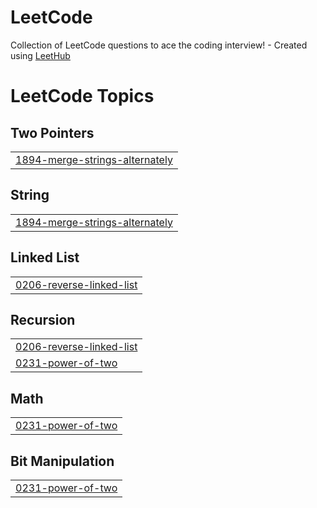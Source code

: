 # LeetCode
Collection of LeetCode questions to ace the coding interview! - Created using [LeetHub](https://github.com/QasimWani/LeetHub)

<!---LeetCode Topics Start-->
# LeetCode Topics
## Two Pointers
|  |
| ------- |
| [1894-merge-strings-alternately](https://github.com/sathyasheelans/LeetCode/tree/master/1894-merge-strings-alternately) |
## String
|  |
| ------- |
| [1894-merge-strings-alternately](https://github.com/sathyasheelans/LeetCode/tree/master/1894-merge-strings-alternately) |
## Linked List
|  |
| ------- |
| [0206-reverse-linked-list](https://github.com/sathyasheelans/LeetCode/tree/master/0206-reverse-linked-list) |
## Recursion
|  |
| ------- |
| [0206-reverse-linked-list](https://github.com/sathyasheelans/LeetCode/tree/master/0206-reverse-linked-list) |
| [0231-power-of-two](https://github.com/sathyasheelans/LeetCode/tree/master/0231-power-of-two) |
## Math
|  |
| ------- |
| [0231-power-of-two](https://github.com/sathyasheelans/LeetCode/tree/master/0231-power-of-two) |
## Bit Manipulation
|  |
| ------- |
| [0231-power-of-two](https://github.com/sathyasheelans/LeetCode/tree/master/0231-power-of-two) |
<!---LeetCode Topics End-->
